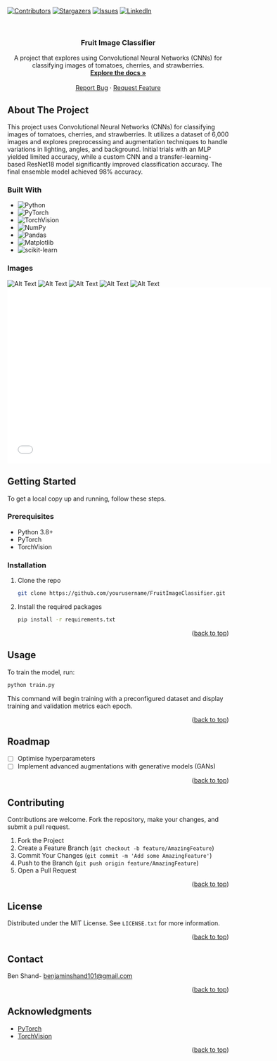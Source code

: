 <a name="readme-top"></a>
[![Contributors][contributors-shield]][contributors-url]
[![Stargazers][stars-shield]][stars-url]
[![Issues][issues-shield]][issues-url]
[![LinkedIn][linkedin-shield]][linkedin-url]

<!-- PROJECT LOGO -->
<br />
<div align="center">
  <h3 align="center">Fruit Image Classifier</h3>

  <p align="center">
    A project that explores using Convolutional Neural Networks (CNNs) for classifying images of tomatoes, cherries, and strawberries.
    <br />
    <a href="https://github.com/yourusername/FruitImageClassifier"><strong>Explore the docs »</strong></a>
    <br />
    <br />
    <a href="https://github.com/yourusername/FruitImageClassifier/issues/new?labels=bug&template=bug-report---.md">Report Bug</a>
    ·
    <a href="https://github.com/yourusername/FruitImageClassifier/issues/new?labels=enhancement&template=feature-request---.md">Request Feature</a>
  </p>
</div>


<!-- ABOUT THE PROJECT -->
## About The Project

This project uses Convolutional Neural Networks (CNNs) for classifying images of tomatoes, cherries, and strawberries. It utilizes a dataset of 6,000 images and explores preprocessing and augmentation techniques to handle variations in lighting, angles, and background. Initial trials with an MLP yielded limited accuracy, while a custom CNN and a transfer-learning-based ResNet18 model significantly improved classification accuracy. The final ensemble model achieved 98% accuracy.

### Built With
* ![Python](https://img.shields.io/badge/Python-3.8%2B-blue?style=for-the-badge&logo=python&logoColor=white)
* ![PyTorch](https://img.shields.io/badge/PyTorch-1.9%2B-EE4C2C?style=for-the-badge&logo=pytorch&logoColor=white)
* ![TorchVision](https://img.shields.io/badge/TorchVision-0.10%2B-green?style=for-the-badge&logo=python&logoColor=white)
* ![NumPy](https://img.shields.io/badge/NumPy-1.19%2B-013243?style=for-the-badge&logo=numpy&logoColor=white)
* ![Pandas](https://img.shields.io/badge/Pandas-1.1%2B-150458?style=for-the-badge&logo=pandas&logoColor=white)
* ![Matplotlib](https://img.shields.io/badge/Matplotlib-3.3%2B-11557C?style=for-the-badge&logo=plotly&logoColor=white)
* ![scikit-learn](https://img.shields.io/badge/scikit--learn-0.24%2B-F7931E?style=for-the-badge&logo=scikit-learn&logoColor=white)

### Images

![Alt Text](./resources/samples.png)
![Alt Text](./resources/TrainingMetrics.png)
![Alt Text](./resources/ClassificationReports.png)
![Alt Text](./resources/EnsembleTestResults.png)
![Alt Text](./resources/TestAccuracyComparison.png)
<embed src="./resources/shandbenj-report.pdf" width="600" height="400" type="application/pdf">

<!-- GETTING STARTED -->
## Getting Started

To get a local copy up and running, follow these steps.

### Prerequisites

* Python 3.8+
* PyTorch
* TorchVision

### Installation

1. Clone the repo
   ```sh
   git clone https://github.com/yourusername/FruitImageClassifier.git
   ```
2. Install the required packages
   ```sh
   pip install -r requirements.txt
   ```

<p align="right">(<a href="#readme-top">back to top</a>)</p>

<!-- USAGE EXAMPLES -->
## Usage

To train the model, run:
```sh
python train.py
```

This command will begin training with a preconfigured dataset and display training and validation metrics each epoch. 

<p align="right">(<a href="#readme-top">back to top</a>)</p>

<!-- ROADMAP -->
## Roadmap

- [ ] Optimise hyperparameters
- [ ] Implement advanced augmentations with generative models (GANs)

<p align="right">(<a href="#readme-top">back to top</a>)</p>

<!-- CONTRIBUTING -->
## Contributing

Contributions are welcome. Fork the repository, make your changes, and submit a pull request.

1. Fork the Project
2. Create a Feature Branch (`git checkout -b feature/AmazingFeature`)
3. Commit Your Changes (`git commit -m 'Add some AmazingFeature'`)
4. Push to the Branch (`git push origin feature/AmazingFeature`)
5. Open a Pull Request

<p align="right">(<a href="#readme-top">back to top</a>)</p>

<!-- LICENSE -->
## License

Distributed under the MIT License. See `LICENSE.txt` for more information.

<p align="right">(<a href="#readme-top">back to top</a>)</p>

<!-- CONTACT -->
## Contact

Ben Shand- [benjaminshand101@gmail.com](mailto:benjaminshand101@gmail.com)

<p align="right">(<a href="#readme-top">back to top</a>)</p>

<!-- ACKNOWLEDGMENTS -->
## Acknowledgments

* [PyTorch](https://pytorch.org/)
* [TorchVision](https://pytorch.org/vision/stable/index.html)

<p align="right">(<a href="#readme-top">back to top</a>)</p>


<!-- MARKDOWN LINKS & IMAGES -->
<!-- https://www.markdownguide.org/basic-syntax/#reference-style-links -->
[contributors-shield]: https://img.shields.io/github/contributors/Tokeley/Reel-It-In.svg?style=for-the-badge
[contributors-url]: https://github.com/Tokeley/Reel-It-In/graphs/contributors
[stars-shield]: https://img.shields.io/github/stars/Tokeley/Reel-It-In.svg?style=for-the-badge
[stars-url]: https://github.com/Tokeley/Reel-It-In/stargazers
[issues-shield]: https://img.shields.io/github/issues/Tokeley/Reel-It-In.svg?style=for-the-badge
[issues-url]: https://github.com/Tokeley/Reel-It-In/issues
[license-shield]: https://img.shields.io/github/license/Tokeley/Reel-It-In.svg?style=for-the-badge
[linkedin-shield]: https://img.shields.io/badge/-LinkedIn-black.svg?style=for-the-badge&logo=linkedin&colorB=555
[linkedin-url]:https://www.linkedin.com/in/benshand/
